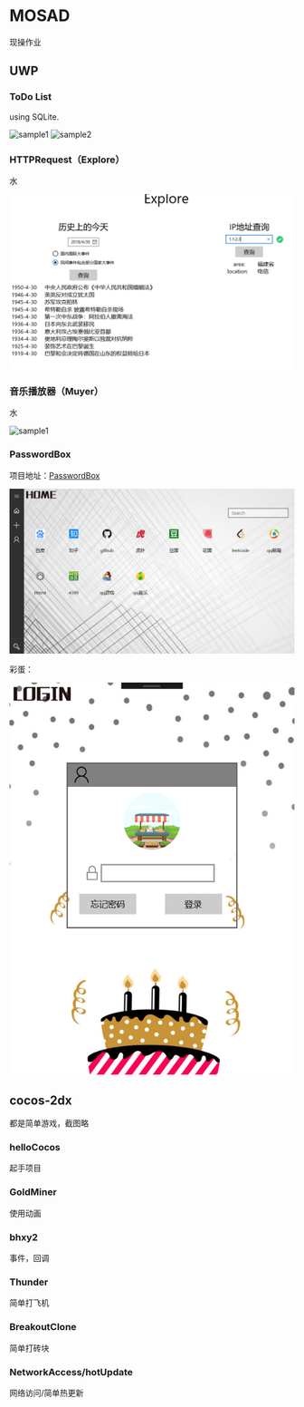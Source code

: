 # MOSAD

现操作业

## UWP

### ToDo List
using SQLite.

![sample1](toDoList/gif/2.gif)
![sample2](toDoList/gif/3.gif)

### HTTPRequest（Explore）

水

![sample1](Explore/screenshot/1.png)

### 音乐播放器（Muyer）

水

![sample1](Muyer/gif/sample.gif)

### PasswordBox

项目地址：[PasswordBox](https://github.com/huangyt39/UWP-midterm)

![1](./password/screenshot/1.png)

彩蛋：

![3](./password/screenshot/3.png)



## cocos-2dx

都是简单游戏，截图略

### helloCocos

起手项目

### GoldMiner

使用动画

### bhxy2

事件，回调

### Thunder

简单打飞机

### BreakoutClone

简单打砖块

### NetworkAccess/hotUpdate

网络访问/简单热更新